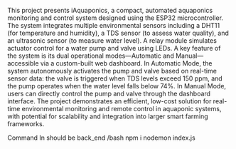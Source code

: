 This project presents iAquaponics, a compact, automated aquaponics monitoring and control system designed using the ESP32 microcontroller. The system integrates multiple environmental sensors including a DHT11 (for temperature and humidity), a TDS sensor (to assess water quality), and an ultrasonic sensor (to measure water level). A relay module simulates actuator control for a water pump and valve using LEDs. A key feature of the system is its dual operational modes—Automatic and Manual—accessible via a custom-built web dashboard. In Automatic Mode, the system autonomously activates the pump and valve based on real-time sensor data: the valve is triggered when TDS levels exceed 150 ppm, and the pump operates when the water level falls below 74%. In Manual Mode, users can directly control the pump and valve through the dashboard interface. The project demonstrates an efficient, low-cost solution for real-time environmental monitoring and remote control in aquaponic systems, with potential for scalability and integration into larger smart farming frameworks.

Command In should be back_end /bash
npm i
nodemon index.js
